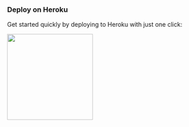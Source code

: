 
### Deploy on Heroku
Get started quickly by deploying to Heroku with just one click:

<a href="https://dashboard.heroku.com/new?template=https://github.com/sachinopboy2/professor-repo">
  <img src="https://img.shields.io/badge/Deploy%20To%20Heroku-red?style=for-the-badge&logo=heroku" width="200"/>
</a>

